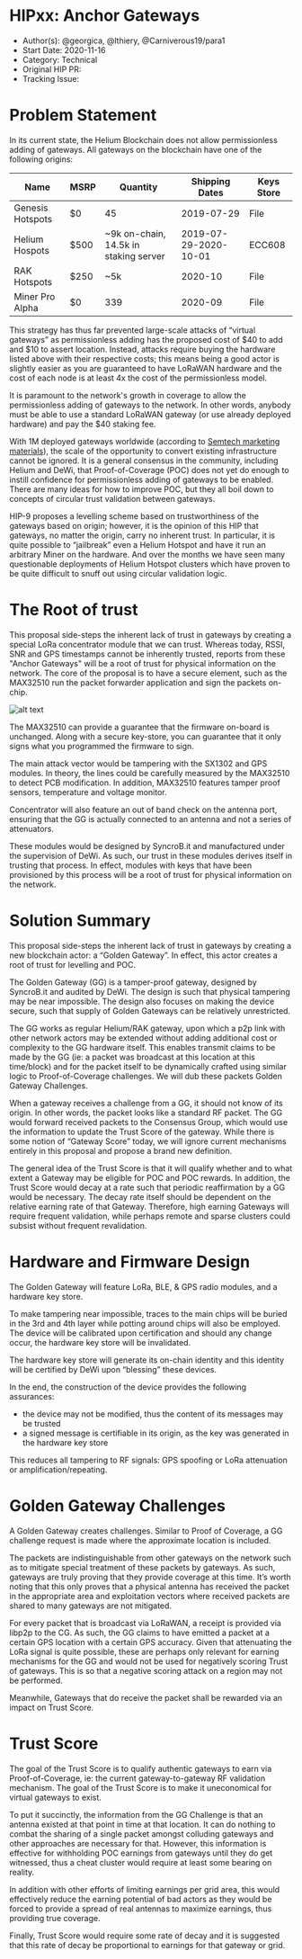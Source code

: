 # HIPxx: Anchor Gateways

- Author(s): @georgica, @lthiery, @Carniverous19/para1
- Start Date: 2020-11-16
- Category: Technical
- Original HIP PR: 
- Tracking Issue: 

# Problem Statement
[probem-statement]: #problem-statement

In its current state, the Helium Blockchain does not allow permissionless adding of gateways. All gateways on the blockchain have one of the following origins:

|Name|MSRP|Quantity|Shipping Dates|Keys Store|
|---|---|---|---|---|
|Genesis Hotspots|$0|45|2019-07-29|File|
|Helium Hospots|$500|~9k on-chain, 14.5k in staking server|2019-07-29-2020-10-01|ECC608|
|RAK Hotspots|$250|~5k|2020-10|File|
|Miner Pro Alpha|$0|339|2020-09|File|

This strategy has thus far prevented large-scale attacks of “virtual gateways” as permissionless adding has the proposed cost of $40 to add and $10 to assert location. Instead, attacks require buying the hardware listed above with their respective costs; this means being a good actor is slightly easier as you are guaranteed to have LoRaWAN hardware and the cost of each node is at least 4x the cost of the permissionless model.

It is paramount to the network's growth in coverage to allow the permissionless adding of gateways to the network. In other words, anybody must be able to use a standard LoRaWAN gateway (or use already deployed hardware) and pay the $40 staking fee. 

With 1M deployed gateways worldwide (according to [Semtech marketing materials](https://www.semtech.com/lora)), the scale of the opportunity to convert existing infrastructure cannot be ignored.
It is a general consensus in the community, including Helium and DeWi, that Proof-of-Coverage (POC) does not yet do enough to instill confidence for permissionless adding of gateways to be enabled. There are many ideas for how to improve POC, but they all boil down to concepts of circular trust validation between gateways.

HIP-9 proposes a levelling scheme based on trustworthiness of the gateways based on origin; however, it is the opinion of this HIP that gateways, no matter the origin, carry no inherent trust. In particular, it is quite possible to “jailbreak” even a Helium Hotspot and have it run an arbitrary Miner on the hardware. And over the months we have seen many questionable deployments of Helium Hotspot clusters which have proven to be quite difficult to snuff out using circular validation logic.


# The Root of trust

This proposal side-steps the inherent lack of trust in gateways by creating a special LoRa concentrator module that we can trust. Whereas today, RSSI, SNR and GPS timestamps cannot be inherently trusted, reports from these "Anchor Gateways" will be a root of trust for physical information on the network.
The core of the proposal is to have a secure element, such as the MAX32510 run the packet forwarder application and sign the packets on-chip.

![alt text](https://0a40547cca595ca02f5b5b1205d8def3.syncrob.it/images/concetrator.jpg)

The MAX32510 can provide a guarantee that the firmware on-board is unchanged. Along with a secure key-store, you can guarantee that it only signs what you programmed the firmware to sign.

The main attack vector would be tampering with the SX1302 and GPS modules. In theory, the lines could be carefully measured by the MAX32510 to detect PCB modification. In addition, MAX32510 features tamper proof sensors, temperature and voltage monitor.

Concentrator will also feature an out of band check on the antenna port, ensuring that the GG is actually connected to an antenna and not a series of attenuators.

These modules would be designed by SyncroB.it and manufactured under the supervision of DeWi. As such, our trust in these modules derives itself in trusting that process. In effect, modules with keys that have been provisioned by this process will be a root of trust for physical information on the network.

# Solution Summary
[solution-summary]: #solution-summary

This proposal side-steps the inherent lack of trust in gateways by creating a new blockchain actor: a “Golden Gateway”. In effect, this actor creates a root of trust for levelling and POC.

The Golden Gateway (GG) is a tamper-proof gateway, designed by SyncroB.it and audited by DeWi. The design is such that physical tampering may be near impossible. The design also focuses on making the device secure, such that supply of Golden Gateways can be relatively unrestricted.

The GG works as regular Helium/RAK gateway, upon which a p2p link with other network actors may be extended without adding additional cost or complexity to the GG hardware itself. This enables transmit claims to be made by the GG (ie: a packet was broadcast at this location at this time/block) and for the packet itself to be dynamically crafted using similar logic to Proof-of-Coverage challenges. We will dub these packets Golden Gateway Challenges.

When a gateway receives a challenge from a GG, it should not know of its origin. In other words, the packet looks like a standard RF packet. The GG would forward received packets to the Consensus Group, which would use the information to update the Trust Score of the gateway. While there is some notion of “Gateway Score” today, we will ignore current mechanisms entirely in this proposal and propose a brand new definition.

The general idea of the Trust Score is that it will qualify whether and to what extent a Gateway may be eligible for POC and POC rewards. In addition, the Trust Score would decay at a rate such that periodic reaffirmation by a GG would be necessary. The decay rate itself should be dependent on the relative earning rate of that Gateway. Therefore, high earning Gateways will require frequent validation, while perhaps remote and sparse clusters could subsist without frequent revalidation.


# Hardware and Firmware Design
[hardware-and-firmware-design]: #hardware-and-firmware-design

The Golden Gateway will feature LoRa, BLE, & GPS radio modules, and a hardware key store.

To make tampering near impossible, traces to the main chips will be buried in the 3rd and 4th layer while potting around chips will also be employed. The device will be calibrated upon certification and should any change occur, the hardware key store will be invalidated.

The hardware key store will generate its on-chain identity and this identity will be certified by DeWi upon “blessing” these devices.

In the end, the construction of the device provides the following assurances:
* the device may not be modified, thus the content of its messages may be trusted
* a signed message is certifiable in its origin, as the key was generated in the hardware key store

This reduces all tampering to RF signals: GPS spoofing or LoRa attenuation or amplification/repeating.

# Golden Gateway Challenges
[golden-gateway-challenges]: #golden-gateway-challenges

A Golden Gateway creates challenges. Similar to Proof of Coverage, a GG challenge request is made where the approximate location is included. 

The packets are indistinguishable from other gateways on the network such as to mitigate special treatment of these packets by gateways. As such, gateways are truly proving that they provide coverage at this time. It’s worth noting that this only proves that a physical antenna has received the packet in the appropriate area and exploitation vectors where received packets are shared to many gateways are not mitigated.

For every packet that is broadcast via LoRaWAN, a receipt is provided via libp2p to the CG. As such, the GG claims to have emitted a packet at a certain GPS location with a certain GPS accuracy. Given that attenuating the LoRa signal is quite possible, these are perhaps only relevant for earning mechanisms for the GG and would not be used for negatively scoring Trust of gateways. This is so that a negative scoring attack on a region may not be performed.

Meanwhile, Gateways that do receive the packet shall be rewarded via an impact on Trust Score.


# Trust Score
[trust-score]: #trust-score

The goal of the Trust Score is to qualify authentic gateways to earn via Proof-of-Coverage, ie: the current gateway-to-gateway RF validation mechanism. The goal of the Trust Score is to make it uneconomical for virtual gateways to exist.

To put it succinctly, the information from the GG Challenge is that an antenna existed at that point in time at that location. It can do nothing to combat the sharing of a single packet amongst colluding gateways and other approaches are necessary for that. However, this information is effective for withholding POC earnings from gateways until they do get witnessed, thus a cheat cluster would require at least some bearing on reality.

In addition with other efforts of limiting earnings per grid area, this would effectively reduce the earning potential of bad actors as they would be forced to provide a spread of real antennas to maximize earnings, thus providing true coverage.

Finally, Trust Score would require some rate of decay and it is suggested that this rate of decay be proportional to earnings for that gateway or grid.


